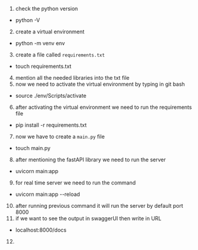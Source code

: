 1. check the python version 
- python -V
2. create a virtual environment
- python -m venv env
3. create a file called `requirements.txt`
- touch requirements.txt
4. mention all the needed libraries into the txt file
5. now we need to activate the virtual environment by typing in git bash
- source ./env/Scripts/activate
6. after activating the virtual environment we need to run the requirements file
- pip install -r requirements.txt
7. now we have to create a `main.py` file
- touch main.py
8. after mentioning the fastAPI library we need to run the server
- uvicorn main:app
9. for real time server we need to run the command
- uvicorn main:app --reload
10. after running previous command it will run the server by default port 8000
11. if we want to see the output in swaggerUI then write in URL
- localhost:8000/docs
12. 
